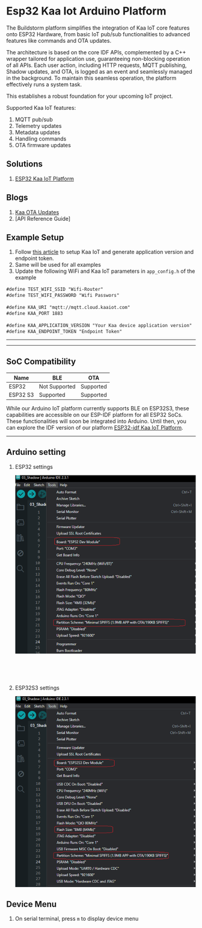 # Esp32 Kaa Iot Arduino Platform
The Buildstorm platform simplifies the integration of Kaa IoT core features onto ESP32 Hardware,  from basic IoT pub/sub functionalities to advanced features like commands and OTA updates.

The architecture is based on the core IDF APIs, complemented by a C++ wrapper tailored for application use, guaranteeing non-blocking operation of all APIs. Each user action, including HTTP requests, MQTT publishing, Shadow updates, and OTA, is logged as an event and seamlessly managed in the background. To maintain this seamless operation, the platform effectively runs a system task.

This establishes a robust foundation for your upcoming IoT project.

Supported Kaa IoT features:

1. MQTT pub/sub
2. Telemetry updates
3. Metadata updates
4. Handling commands
5. OTA firmware updates

## Solutions
1. [ESP32 Kaa IoT Platform](https://buildstorm.com/solutions/esp32-kaa-iot-platform/)

## Blogs
1. [Kaa OTA Updates](https://buildstorm.com/blog/kaa-iot-ota-updates/)
2. [API Reference Guide]


## Example Setup
1. Follow [this article](https://buildstorm.com/solutions/kaa-iot-device-setup/) to setup Kaa IoT and generate application version and endpoint token.
2. Same will be used for all examples
3. Update the following WiFi and Kaa IoT parameters in `app_config.h` of the example

```
#define TEST_WIFI_SSID "Wifi-Router"
#define TEST_WIFI_PASSWORD "Wifi Passwors"

#define KAA_URI "mqtt://mqtt.cloud.kaaiot.com"
#define KAA_PORT 1883

#define KAA_APPLICATION_VERSION "Your Kaa device application version"
#define KAA_ENDPOINT_TOKEN "Endpoint Token"
```

---
---
## SoC Compatibility

| Name            | BLE           | OTA           |
|-----------------|---------------|---------------|
| ESP32           | Not Supported | Supported     |
| ESP32 S3        | Supported     | Supported     |

While our Arduino IoT platform currently supports BLE on ESP32S3, these capabilities are accessible on our ESP-IDF platform for all ESP32 SoCs. These functionalities will soon be integrated into Arduino. Until then, you can explore the IDF version of our platform [ESP32-idf Kaa IoT Platform](https://github.com/BuildStormTechnologies/esp32-idf-kaa-iot).

---
## Arduino setting
1. ESP32 settings

    ![esp32 arduino settings](<images/esp32 arduino settings.png>)
<br />
<br />
<br />

2. ESP32S3 settings

   ![esp32s3 arduino settings](<images/esp32s3 arduino settings.png>)

## Device Menu
1. On serial terminal, press `m` to display device menu


